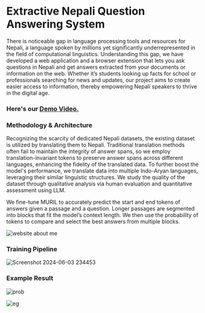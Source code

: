 # Extractive Nepali Question Answering System

There is noticeable gap in language processing tools and resources for Nepali, a language spoken by millions yet significantly underrepresented in the field of computational linguistics. Understanding this gap, we have developed a web application and a browser extension that lets you ask questions in Nepali and get answers extracted from your documents or information on the web. Whether it’s students looking up facts for school or professionals searching for news and updates, our project aims to create easier access to information, thereby empowering Nepali speakers to thrive in the digital age.

### Here's our [Demo Video.](https://youtu.be/aHDpSnkGzfE?feature=shared)

### Methodology & Architecture
Recognizing the scarcity of dedicated Nepali datasets, the existing dataset is utilized by translating them to Nepali. Traditional translation methods often fail to maintain the integrity of answer spans, so we employ translation-invariant tokens to preserve answer spans across different languages, enhancing the fidelity of the translated data. To further boost the model's performance, we translate data into multiple Indo-Aryan languages, leveraging their similar linguistic structures. We study the quality of the dataset through qualitative analysis via human evaluation and quantitative assessment using LLM. 

We fine-tune MURIL to accurately predict the start and end tokens of answers given a passage and a question. Longer passages are segmented into blocks that fit the model’s context length. We then use the probability of tokens to compare and select the best answers from multiple blocks.

![website  about me](https://github.com/Yunika-Bajracharya/Extractive-Nepali-QA/assets/60802409/8f0ab843-8986-4010-88d9-0bb664ea1a71)

### Training Pipeline
![Screenshot 2024-06-03 234453](https://github.com/Yunika-Bajracharya/Extractive-Nepali-QA/assets/60802409/a66e7674-0a28-45c0-b3fa-e60c7ad4cfb8)

### Example Result
![prob](https://github.com/Yunika-Bajracharya/Extractive-Nepali-QA/assets/60802409/b341b4a2-15b4-458d-a45e-533e34328dec)

![eg](https://github.com/Yunika-Bajracharya/Extractive-Nepali-QA/assets/60802409/0c761a83-85d8-441f-9ea3-3aa649355228)
